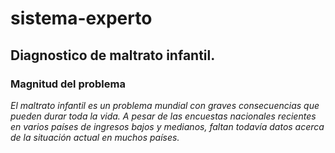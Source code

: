 # sistema-experto
## Diagnostico de maltrato infantil.
### Magnitud del problema
*El maltrato infantil es un problema mundial con graves consecuencias que pueden durar toda la vida. A pesar de las encuestas nacionales recientes en varios países de ingresos bajos y medianos, faltan todavía datos acerca de la situación actual en muchos países.*
